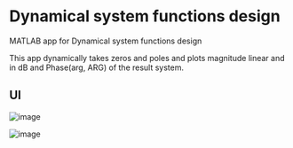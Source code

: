# Dynamical system functions design
MATLAB app for Dynamical system functions design

This app dynamically takes zeros and poles and plots magnitude linear and in dB and Phase(arg, ARG) of the result system.

## UI
![image](https://user-images.githubusercontent.com/47606879/145707150-8f1677da-8fab-4e34-9ff1-3949ffc4f176.png)

![image](https://user-images.githubusercontent.com/47606879/145707212-a8398e9c-ac8f-4a72-bb43-fcac06838767.png)

